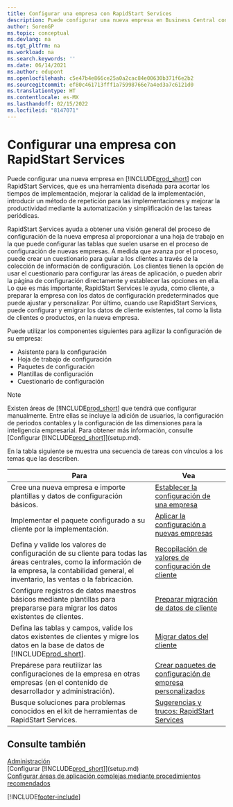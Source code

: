 ```yaml
---
title: Configurar una empresa con RapidStart Services
description: Puede configurar una nueva empresa en Business Central con RapidStart Services para mejorar la productividad al automatizar y simplificar las tareas recurrentes.
author: SorenGP
ms.topic: conceptual
ms.devlang: na
ms.tgt_pltfrm: na
ms.workload: na
ms.search.keywords: ''
ms.date: 06/14/2021
ms.author: edupont
ms.openlocfilehash: c5e47b4e866ce25a0a2cac84e00630b371f6e2b2
ms.sourcegitcommit: ef80c461713fff1a75998766e7a4ed3a7c6121d0
ms.translationtype: HT
ms.contentlocale: es-MX
ms.lasthandoff: 02/15/2022
ms.locfileid: "8147071"
---
```

# <a name="setting-up-a-company-with-rapidstart-services"></a>Configurar una empresa con RapidStart Services
Puede configurar una nueva empresa en [!INCLUDE[prod_short](includes/prod_short.md)] con RapidStart Services, que es una herramienta diseñada para acortar los tiempos de implementación, mejorar la calidad de la implementación, introducir un método de repetición para las implementaciones y mejorar la productividad mediante la automatización y simplificación de las tareas periódicas.  

RapidStart Services ayuda a obtener una visión general del proceso de configuración de la nueva empresa al proporcionar a una hoja de trabajo en la que puede configurar las tablas que suelen usarse en el proceso de configuración de nuevas empresas. A medida que avanza por el proceso, puede crear un cuestionario para guiar a los clientes a través de la colección de información de configuración. Los clientes tienen la opción de usar el cuestionario para configurar las áreas de aplicación, o pueden abrir la página de configuración directamente y establecer las opciones en ella. Lo que es más importante, RapidStart Services le ayuda, como cliente, a preparar la empresa con los datos de configuración predeterminados que puede ajustar y personalizar. Por último, cuando use RapidStart Services, puede configurar y emigrar los datos de cliente existentes, tal como la lista de clientes o productos, en la nueva empresa.

Puede utilizar los componentes siguientes para agilizar la configuración de su empresa:  

-   Asistente para la configuración  
-   Hoja de trabajo de configuración  
-   Paquetes de configuración  
-   Plantillas de configuración  
-   Cuestionario de configuración  

> [!Note]  
>  Existen áreas de [!INCLUDE[prod_short](includes/prod_short.md)] que tendrá que configurar manualmente. Entre ellas se incluye la adición de usuarios, la configuración de periodos contables y la configuración de las dimensiones para la inteligencia empresarial. Para obtener más información, consulte [Configurar [!INCLUDE[prod_short](includes/prod_short.md)]](setup.md).

 En la tabla siguiente se muestra una secuencia de tareas con vínculos a los temas que las describen.

|**Para**|**Vea**|  
|------------|-------------|  
|Cree una nueva empresa e importe plantillas y datos de configuración básicos.|[Establecer la configuración de una empresa](admin-set-up-company-configuration.md)|  
|Implementar el paquete configurado a su cliente por la implementación.|[Aplicar la configuración a nuevas empresas](admin-apply-configuration-to-new-companies.md)|
|Defina y valide los valores de configuración de su cliente para todas las áreas centrales, como la información de la empresa, la contabilidad general, el inventario, las ventas o la fabricación.|[Recopilación de valores de configuración de cliente](admin-gather-customer-setup-values.md)|  
|Configure registros de datos maestros básicos mediante plantillas para prepararse para migrar los datos existentes de clientes.|[Preparar migración de datos de cliente](admin-use-templates-to-prepare-customer-data-for-migration.md)|  
|Defina las tablas y campos, valide los datos existentes de clientes y migre los datos en la base de datos de [!INCLUDE[prod_short](includes/prod_short.md)].|[Migrar datos del cliente](admin-migrate-customer-data.md)|
|Prepárese para reutilizar las configuraciones de la empresa en otras empresas (en el contenido de desarrollador y administración).|[Crear paquetes de configuración de empresa personalizados](/dynamics-365/business-central/dev-itpro/administration/set-up-standard-company-configuration-packages)|
|Busque soluciones para problemas conocidos en el kit de herramientas de RapidStart Services.|[Sugerencias y trucos: RapidStart Services](admin-tips-and-tricks-rapidstart-services.md)|  

## <a name="see-also"></a>Consulte también  
[Administración](admin-setup-and-administration.md)  
[Configurar [!INCLUDE[prod_short](includes/prod_short.md)]](setup.md)  
[Configurar áreas de aplicación complejas mediante procedimientos recomendados](set-up-complex-application-areas-using-best-practices.md)   


[!INCLUDE[footer-include](includes/footer-banner.md)]